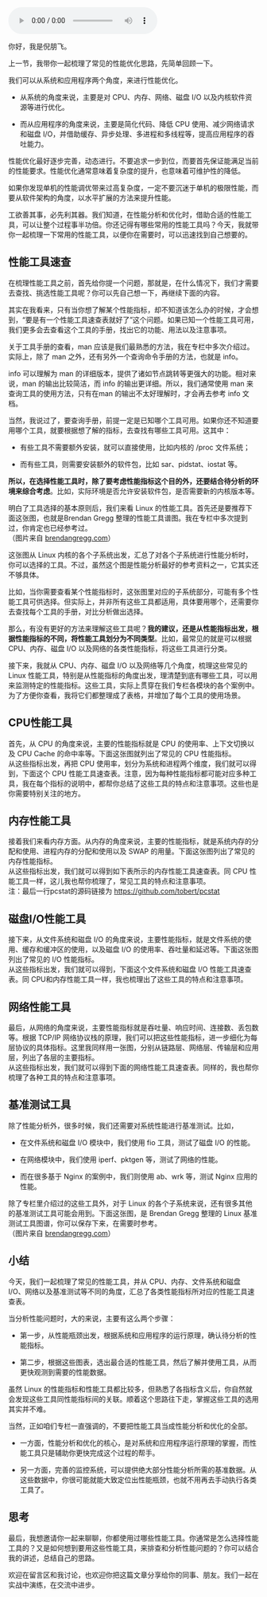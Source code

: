 <audio title="57 _ 套路篇：Linux 性能工具速查" src="https://static001.geekbang.org/resource/audio/5e/c2/5ed68a32cd1313aaba8506babfc9cbc2.mp3" controls="controls"></audio> 
<p>你好，我是倪朋飞。</p><p>上一节，我带你一起梳理了常见的性能优化思路，先简单回顾一下。</p><p>我们可以从系统和应用程序两个角度，来进行性能优化。</p><ul>
<li>
<p>从系统的角度来说，主要是对 CPU、内存、网络、磁盘 I/O 以及内核软件资源等进行优化。</p>
</li>
<li>
<p>而从应用程序的角度来说，主要是简化代码、降低 CPU 使用、减少网络请求和磁盘 I/O，并借助缓存、异步处理、多进程和多线程等，提高应用程序的吞吐能力。</p>
</li>
</ul><p>性能优化最好逐步完善，动态进行。不要追求一步到位，而要首先保证能满足当前的性能要求。性能优化通常意味着复杂度的提升，也意味着可维护性的降低。</p><p>如果你发现单机的性能调优带来过高复杂度，一定不要沉迷于单机的极限性能，而要从软件架构的角度，以水平扩展的方法来提升性能。</p><p>工欲善其事，必先利其器。我们知道，在性能分析和优化时，借助合适的性能工具，可以让整个过程事半功倍。你还记得有哪些常用的性能工具吗？今天，我就带你一起梳理一下常用的性能工具，以便你在需要时，可以迅速找到自己想要的。</p><h2>性能工具速查</h2><p>在梳理性能工具之前，首先给你提一个问题，那就是，在什么情况下，我们才需要去查找、挑选性能工具呢？你可以先自己想一下，再继续下面的内容。</p><p>其实在我看来，只有当你想了解某个性能指标，却不知道该怎么办的时候，才会想到，“要是有一个性能工具速查表就好了”这个问题。如果已知一个性能工具可用，我们更多会去查看这个工具的手册，找出它的功能、用法以及注意事项。</p><!-- [[[read_end]]] --><p>关于工具手册的查看，man 应该是我们最熟悉的方法，我在专栏中多次介绍过。实际上，除了 man 之外，还有另外一个查询命令手册的方法，也就是 info。</p><p>info 可以理解为 man 的详细版本，提供了诸如节点跳转等更强大的功能。相对来说，man 的输出比较简洁，而 info 的输出更详细。所以，我们通常使用 man 来查询工具的使用方法，只有在man 的输出不太好理解时，才会再去参考 info 文档。</p><p>当然，我说过了，要查询手册，前提一定是已知哪个工具可用。如果你还不知道要用哪个工具，就要根据想了解的指标，去查找有哪些工具可用。这其中：</p><ul>
<li>
<p>有些工具不需要额外安装，就可以直接使用，比如内核的 /proc 文件系统；</p>
</li>
<li>
<p>而有些工具，则需要安装额外的软件包，比如 sar、pidstat、iostat 等。</p>
</li>
</ul><p><strong>所以，在选择性能工具时，除了要考虑性能指标这个目的外，还要结合待分析的环境来综合考虑</strong>。比如，实际环境是否允许安装软件包，是否需要新的内核版本等。</p><p>明白了工具选择的基本原则后，我们来看 Linux 的性能工具。首先还是要推荐下面这张图，也就是Brendan Gregg 整理的性能工具谱图。我在专栏中多次提到过，你肯定也已经参考过。<br>
<img src="https://static001.geekbang.org/resource/image/b0/01/b07ca95ef8a3d2c89b0996a042d33901.png" alt=""><br>
（图片来自 <a href="http://www.brendangregg.com/linuxperf.html">brendangregg.com</a>）</p><p>这张图从 Linux 内核的各个子系统出发，汇总了对各个子系统进行性能分析时，你可以选择的工具。不过，虽然这个图是性能分析最好的参考资料之一，它其实还不够具体。</p><p>比如，当你需要查看某个性能指标时，这张图里对应的子系统部分，可能有多个性能工具可供选择。但实际上，并非所有这些工具都适用，具体要用哪个，还需要你去查找每个工具的手册，对比分析做出选择。</p><p>那么，有没有更好的方法来理解这些工具呢？<strong>我的建议，还是从性能指标出发，根据性能指标的不同，将性能工具划分为不同类型</strong>。比如，最常见的就是可以根据 CPU、内存、磁盘 I/O 以及网络的各类性能指标，将这些工具进行分类。</p><p>接下来，我就从 CPU、内存、磁盘 I/O 以及网络等几个角度，梳理这些常见的 Linux 性能工具，特别是从性能指标的角度出发，理清楚到底有哪些工具，可以用来监测特定的性能指标。这些工具，实际上贯穿在我们专栏各模块的各个案例中。为了方便你查看，我将它们都整理成了表格，并增加了每个工具的使用场景。</p><h2>CPU性能工具</h2><p>首先，从 CPU 的角度来说，主要的性能指标就是 CPU 的使用率、上下文切换以及 CPU Cache 的命中率等。下面这张图就列出了常见的 CPU 性能指标。<br>
<img src="https://static001.geekbang.org/resource/image/9a/69/9a211905538faffb5b3221ee01776a69.png" alt=""><br>
从这些指标出发，再把 CPU 使用率，划分为系统和进程两个维度，我们就可以得到，下面这个 CPU 性能工具速查表。注意，因为每种性能指标都可能对应多种工具，我在每个指标的说明中，都帮你总结了这些工具的特点和注意事项。这些也是你需要特别关注的地方。<br>
<img src="https://static001.geekbang.org/resource/image/28/b0/28cb85011289f83804c51c1fb275dab0.png" alt=""></p><h2>内存性能工具</h2><p>接着我们来看内存方面。从内存的角度来说，主要的性能指标，就是系统内存的分配和使用、进程内存的分配和使用以及 SWAP 的用量。下面这张图列出了常见的内存性能指标。<br>
<img src="https://static001.geekbang.org/resource/image/ee/c0/ee36f73b9213063b3bcdaed2245944c0.png" alt=""><br>
从这些指标出发，我们就可以得到如下表所示的内存性能工具速查表。同 CPU 性能工具一样，这儿我也帮你梳理了，常见工具的特点和注意事项。<br>
<img src="https://static001.geekbang.org/resource/image/79/f8/79ad5caf0a2c105b7e9ce77877d493f8.png" alt=""><br>
注：最后一行pcstat的源码链接为 <a href="https://github.com/tobert/pcstat">https://github.com/tobert/pcstat</a></p><h2>磁盘I/O性能工具</h2><p>接下来，从文件系统和磁盘 I/O 的角度来说，主要性能指标，就是文件系统的使用、缓存和缓冲区的使用，以及磁盘 I/O 的使用率、吞吐量和延迟等。下面这张图列出了常见的 I/O 性能指标。<br>
<img src="https://static001.geekbang.org/resource/image/72/3b/723431a944034b51a9ef13a8a1d4d03b.png" alt=""><br>
从这些指标出发，我们就可以得到，下面这个文件系统和磁盘 I/O 性能工具速查表。同 CPU和内存性能工具一样，我也梳理出了这些工具的特点和注意事项。<br>
<img src="https://static001.geekbang.org/resource/image/c2/a3/c232dcb4185f7b7ba95c126889cf6fa3.png" alt=""></p><h2>网络性能工具</h2><p>最后，从网络的角度来说，主要性能指标就是吞吐量、响应时间、连接数、丢包数等。根据 TCP/IP 网络协议栈的原理，我们可以把这些性能指标，进一步细化为每层协议的具体指标。这里我同样用一张图，分别从链路层、网络层、传输层和应用层，列出了各层的主要指标。<br>
<img src="https://static001.geekbang.org/resource/image/37/a4/37d04c213acfa650bd7467e3000356a4.png" alt=""><br>
从这些指标出发，我们就可以得到下面的网络性能工具速查表。同样的，我也帮你梳理了各种工具的特点和注意事项。<br>
<img src="https://static001.geekbang.org/resource/image/5d/5d/5dde213baffd7811ab73c82883b2a75d.png" alt=""></p><h2>基准测试工具</h2><p>除了性能分析外，很多时候，我们还需要对系统性能进行基准测试。比如，</p><ul>
<li>
<p>在文件系统和磁盘 I/O 模块中，我们使用 fio 工具，测试了磁盘 I/O 的性能。</p>
</li>
<li>
<p>在网络模块中，我们使用 iperf、pktgen 等，测试了网络的性能。</p>
</li>
<li>
<p>而在很多基于 Nginx 的案例中，我们则使用 ab、wrk 等，测试 Nginx 应用的性能。</p>
</li>
</ul><p>除了专栏里介绍过的这些工具外，对于 Linux 的各个子系统来说，还有很多其他的基准测试工具可能会用到。下面这张图，是 Brendan Gregg 整理的 Linux 基准测试工具图谱，你可以保存下来，在需要时参考。<br>
<img src="https://static001.geekbang.org/resource/image/f0/e9/f094f489049602e1058e02edc708e6e9.png" alt=""><br>
（图片来自 <a href="http://www.brendangregg.com/linuxperf.html">brendangregg.com</a>）</p><h2>小结</h2><p>今天，我们一起梳理了常见的性能工具，并从 CPU、内存、文件系统和磁盘 I/O、网络以及基准测试等不同的角度，汇总了各类性能指标所对应的性能工具速查表。</p><p>当分析性能问题时，大的来说，主要有这么两个步骤：</p><ul>
<li>
<p>第一步，从性能瓶颈出发，根据系统和应用程序的运行原理，确认待分析的性能指标。</p>
</li>
<li>
<p>第二步，根据这些图表，选出最合适的性能工具，然后了解并使用工具，从而更快观测到需要的性能数据。</p>
</li>
</ul><p>虽然 Linux 的性能指标和性能工具都比较多，但熟悉了各指标含义后，你自然就会发现这些工具同性能指标间的关联。顺着这个思路往下走，掌握这些工具的选用其实并不难。</p><p>当然，正如咱们专栏一直强调的，不要把性能工具当成性能分析和优化的全部。</p><ul>
<li>
<p>一方面，性能分析和优化的核心，是对系统和应用程序运行原理的掌握，而性能工具只是辅助你更快完成这个过程的帮手。</p>
</li>
<li>
<p>另一方面，完善的监控系统，可以提供绝大部分性能分析所需的基准数据。从这些数据中，你很可能就能大致定位出性能瓶颈，也就不用再去手动执行各类工具了。</p>
</li>
</ul><h2>思考</h2><p>最后，我想邀请你一起来聊聊，你都使用过哪些性能工具。你通常是怎么选择性能工具的？又是如何想到要用这些性能工具，来排查和分析性能问题的？你可以结合我的讲述，总结自己的思路。</p><p>欢迎在留言区和我讨论，也欢迎你把这篇文章分享给你的同事、朋友。我们一起在实战中演练，在交流中进步。</p><p></p>